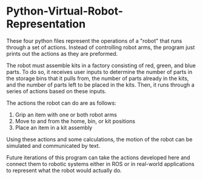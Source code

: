 # Python-Virtual-Robot-Representation

These four python files represent the operations of a "robot" that runs through a set of actions. Instead of controlling robot arms, the program just prints out the actions as they are preformed.

The robot must assemble kits in a factory consisting of red, green, and blue parts. To do so, it receives user inputs to determine the number of parts in the storage bins that it pulls from, the number of parts already in the kits, and the number of parts left to be placed in the kits. Then, it runs through a series of actions based on these inputs.

The actions the robot can do are as follows:
  1. Grip an item with one or both robot arms
  2. Move to and from the home, bin, or kit positions
  3. Place an item in a kit assembly

Using these actions and some calculations, the motion of the robot can be simulated and communicated by text.

Future iterations of this program can take the actions developed here and connect them to robotic systems either in ROS or in real-world applications to represent what the robot would actually do.
